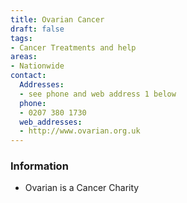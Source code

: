 ```yaml
---
title: Ovarian Cancer
draft: false
tags:
- Cancer Treatments and help
areas:
- Nationwide
contact:
  Addresses:
  - see phone and web address 1 below
  phone:
  - 0207 380 1730 
  web_addresses:
  - http://www.ovarian.org.uk
---
```


### Information
* Ovarian is a Cancer Charity